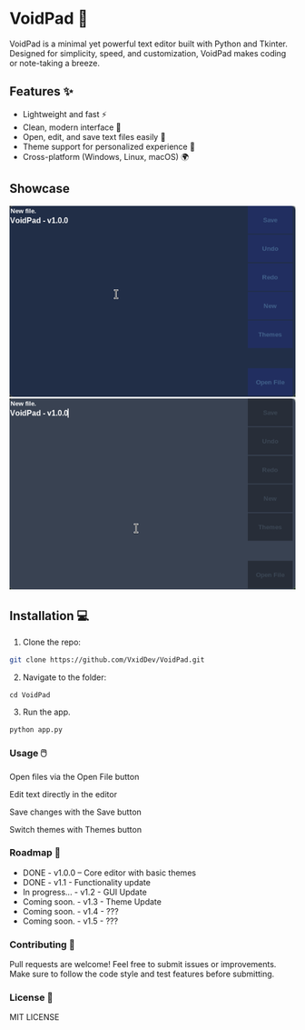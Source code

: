 # VoidPad 🖤

VoidPad is a minimal yet powerful text editor built with Python and Tkinter. Designed for simplicity, speed, and customization, VoidPad makes coding or note-taking a breeze.

## Features ✨
- Lightweight and fast ⚡
- Clean, modern interface 🖤
- Open, edit, and save text files easily 📝
- Theme support for personalized experience 🎨
- Cross-platform (Windows, Linux, macOS) 🌍

## Showcase
![VoidPad-Theme-DarkBlue](screenshot-darkblue.png)
![VoidPad-Theme-Dark](screenshot-dark.png)

## Installation 💻
1. Clone the repo:  
```bash
git clone https://github.com/VxidDev/VoidPad.git
```
2. Navigate to the folder:
```
cd VoidPad
```
3. Run the app.
```
python app.py
```
### Usage 🖱️

Open files via the Open File button

Edit text directly in the editor

Save changes with the Save button

Switch themes with Themes button

### Roadmap 🚀

- DONE - v1.0.0 – Core editor with basic themes
- DONE - v1.1 - Functionality update
- In progress... - v1.2 - GUI Update
- Coming soon. - v1.3 - Theme Update
- Coming soon. - v1.4 - ???
- Coming soon. - v1.5 - ???

### Contributing 🤝

Pull requests are welcome! Feel free to submit issues or improvements.
Make sure to follow the code style and test features before submitting.

### License 📄

MIT LICENSE
